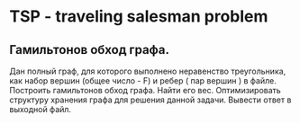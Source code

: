 # TSP - traveling salesman problem
## Гамильтонов обход графа.
Дан полный граф, для которого выполнено неравенство треугольника, как набор вершин (общее число - F) и ребер ( пар вершин ) в файле. Построить гамильтонов обход графа. Найти его вес. Оптимизировать структуру хранения графа для решения данной задачи.
    Вывести ответ в выходной файл.